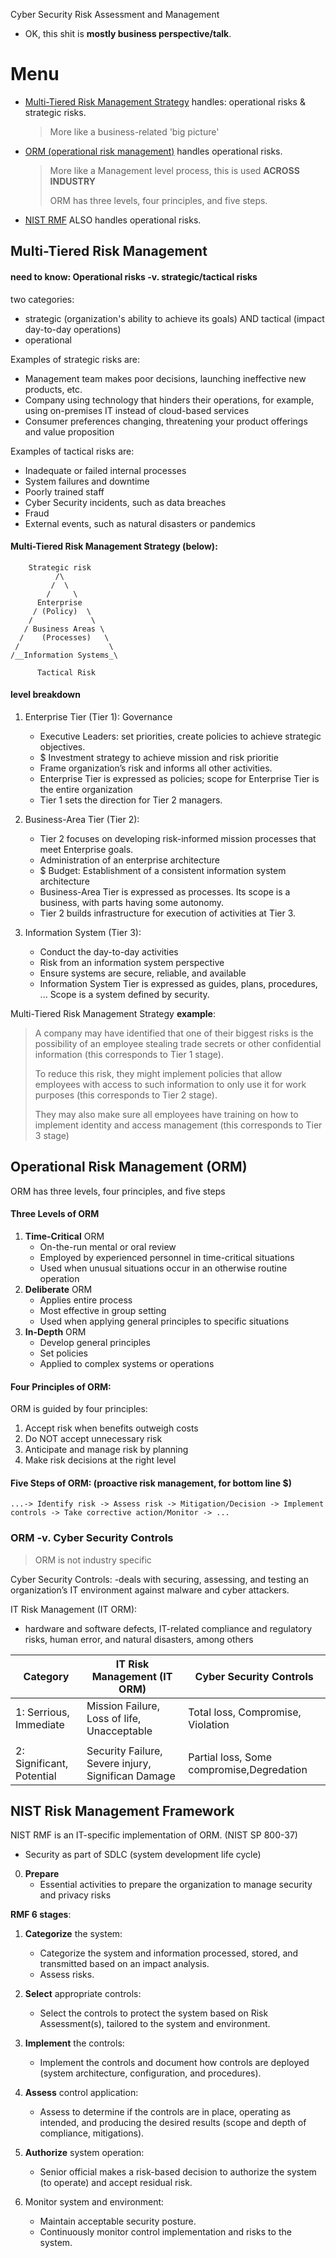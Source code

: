 Cyber Security Risk Assessment and Management

-  OK, this shit is __mostly business perspective/talk__.

# Menu
- [Multi-Tiered Risk Management Strategy](#multi-tiered-risk-management) handles: operational risks & strategic risks.
  > More like a business-related 'big picture'
- [ORM (operational risk management)](#operational-risk-management-orm) handles operational risks.
  > More like a Management level process, this is used **ACROSS INDUSTRY**
  >
  > ORM has three levels, four principles, and five steps.
- [NIST RMF](#nist-risk-management-framework) ALSO handles operational risks.


## Multi-Tiered Risk Management
#### need to know: Operational risks -v. strategic/tactical risks
two categories: 
- strategic (organization's ability to achieve its goals) AND tactical (impact day-to-day operations)
- operational

Examples of strategic risks are:
- Management team makes poor decisions, launching ineffective new products, etc.
- Company using technology that hinders their operations, for example, using on-premises IT instead of cloud-based services
- Consumer preferences changing, threatening your product offerings and value proposition

Examples of tactical risks are:
- Inadequate or failed internal processes
- System failures and downtime
- Poorly trained staff
- Cyber Security incidents, such as data breaches
- Fraud
- External events, such as natural disasters or pandemics

#### Multi-Tiered Risk Management Strategy (below):
```
    Strategic risk
          /\
         /  \
        /     \
      Enterprise            
     / (Policy)  \  
    /             \
   / Business Areas \        
  /    (Processes)   \
 /                    \
/__Information Systems_\     

      Tactical Risk
```
#### level breakdown
1. Enterprise Tier (Tier 1): Governance
    - Executive Leaders: set priorities, create policies to achieve strategic objectives.
    - $ Investment strategy to achieve mission and risk prioritie
    - Frame organization’s risk and informs all other activities.
    - Enterprise Tier is expressed as policies; scope for Enterprise Tier is the entire organization
    - Tier 1 sets the direction for Tier 2 managers.

2. Business-Area Tier (Tier 2):
    - Tier 2 focuses on developing risk-informed mission processes that meet Enterprise goals.
    - Administration of an enterprise architecture
    - $ Budget: Establishment of a consistent information system architecture
    - Business-Area Tier is expressed as processes. Its scope is a business, with parts having some autonomy.
    - Tier 2 builds infrastructure for execution of activities at Tier 3.

3. Information System (Tier 3):
    - Conduct the day-to-day activities
    - Risk from an information system perspective
    - Ensure systems are secure, reliable, and available
    - Information System Tier is expressed as guides, plans, procedures, ... Scope is a system defined by security.

Multi-Tiered Risk Management Strategy __example__:
> A company may have identified that one of their biggest risks is
> the possibility of an employee stealing trade secrets or other confidential information (this corresponds to Tier 1 stage).
>
> To reduce this risk, they might implement policies
> that allow employees with access to such information to only use it for work purposes (this corresponds to Tier 2 stage).
>
> They may also make sure all employees have training on
> how to implement identity and access management (this corresponds to Tier 3 stage)

## Operational Risk Management (ORM)
ORM has three levels, four principles, and five steps

#### Three Levels of ORM
1. __Time-Critical__ ORM
    - On-the-run mental or oral review
    - Employed by experienced personnel in time-critical situations
    - Used when unusual situations occur in an otherwise routine operation
2. __Deliberate__ ORM
    - Applies entire process
    - Most effective in group setting
    - Used when applying general principles to specific situations
3. __In-Depth__ ORM
    - Develop general principles
    - Set policies
    - Applied to complex systems or operations

#### Four Principles of ORM:
ORM is guided by four principles:

1. Accept risk when benefits outweigh costs
2. Do NOT accept unnecessary risk
3. Anticipate and manage risk by planning
4. Make risk decisions at the right level

#### Five Steps of ORM: (proactive risk management, for bottom line $)
```
...-> Identify risk -> Assess risk -> Mitigation/Decision -> Implement controls -> Take corrective action/Monitor -> ...
```

### ORM -v. Cyber Security Controls
> ORM is not industry specific

Cyber Security Controls:
-deals with securing, assessing, and testing an organization’s IT environment against malware and cyber attackers.

IT Risk Management (IT ORM):
- hardware and software defects, IT-related compliance and regulatory risks, human error, and natural disasters, among others

|Category|IT Risk Management (IT ORM) |Cyber Security Controls|
| - | -- | --|
| 1: Serrious, Immediate |Mission Failure, Loss of life, Unacceptable|Total loss, Compromise, Violation|
||||
| 2: Significant, Potential |Security Failure, Severe injury, Significan Damage|Partial loss, Some compromise,Degredation|


## NIST Risk Management Framework
NIST RMF is an IT-specific implementation of ORM. (NIST SP 800-37)
- Security as part of SDLC (system development life cycle)

0. __Prepare__
    - Essential activities to prepare the organization to manage security and privacy risks 

__RMF 6 stages__:
1. __Categorize__ the system:
    - Categorize the system and information processed, stored, and transmitted based on an impact analysis.
    - Assess risks.

2. __Select__ appropriate controls:
    - Select the controls to protect the system based on Risk Assessment(s), tailored to the system and environment.

3. __Implement__ the controls:
    - Implement the controls and document how controls are deployed (system architecture, configuration, and procedures).

4. __Assess__ control application:
    - Assess to determine if the controls are in place, operating as intended, and producing the desired results (scope and depth of compliance, mitigations).

5. __Authorize__ system operation:
    - Senior official makes a risk-based decision to authorize the system (to operate) and accept residual risk.

6. Monitor system and environment:
    - Maintain acceptable security posture.
    - Continuously monitor control implementation and risks to the system.
  






